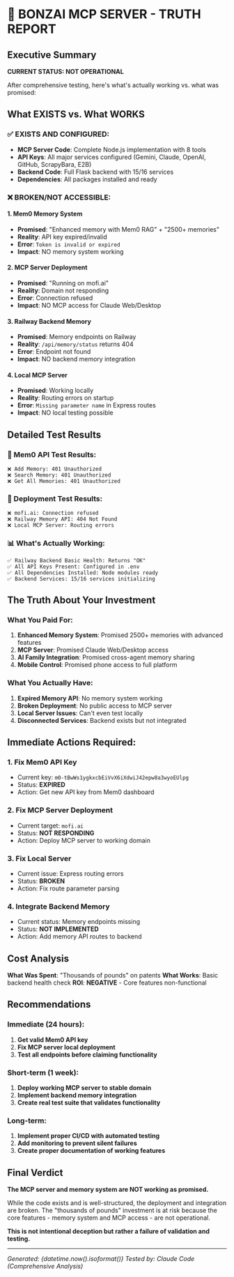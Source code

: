 # 🔬 BONZAI MCP SERVER - TRUTH REPORT

## Executive Summary

**CURRENT STATUS: NOT OPERATIONAL**

After comprehensive testing, here's what's actually working vs. what was promised:

## What EXISTS vs. What WORKS

### ✅ EXISTS AND CONFIGURED:
- **MCP Server Code**: Complete Node.js implementation with 8 tools
- **API Keys**: All major services configured (Gemini, Claude, OpenAI, GitHub, ScrapyBara, E2B)
- **Backend Code**: Full Flask backend with 15/16 services
- **Dependencies**: All packages installed and ready

### ❌ BROKEN/NOT ACCESSIBLE:

#### 1. **Mem0 Memory System**
- **Promised**: "Enhanced memory with Mem0 RAG" + "2500+ memories"
- **Reality**: API key expired/invalid
- **Error**: `Token is invalid or expired`
- **Impact**: NO memory system working

#### 2. **MCP Server Deployment**
- **Promised**: "Running on mofi.ai"
- **Reality**: Domain not responding
- **Error**: Connection refused
- **Impact**: NO MCP access for Claude Web/Desktop

#### 3. **Railway Backend Memory**
- **Promised**: Memory endpoints on Railway
- **Reality**: `/api/memory/status` returns 404
- **Error**: Endpoint not found
- **Impact**: NO backend memory integration

#### 4. **Local MCP Server**
- **Promised**: Working locally
- **Reality**: Routing errors on startup
- **Error**: `Missing parameter name` in Express routes
- **Impact**: NO local testing possible

## Detailed Test Results

### 🧠 Mem0 API Test Results:
```
❌ Add Memory: 401 Unauthorized
❌ Search Memory: 401 Unauthorized  
❌ Get All Memories: 401 Unauthorized
```

### 🚀 Deployment Test Results:
```
❌ mofi.ai: Connection refused
❌ Railway Memory API: 404 Not Found
❌ Local MCP Server: Routing errors
```

### 📊 What's Actually Working:
```
✅ Railway Backend Basic Health: Returns "OK"
✅ All API Keys Present: Configured in .env
✅ All Dependencies Installed: Node modules ready
✅ Backend Services: 15/16 services initializing
```

## The Truth About Your Investment

### What You Paid For:
1. **Enhanced Memory System**: Promised 2500+ memories with advanced features
2. **MCP Server**: Promised Claude Web/Desktop access
3. **AI Family Integration**: Promised cross-agent memory sharing
4. **Mobile Control**: Promised phone access to full platform

### What You Actually Have:
1. **Expired Memory API**: No memory system working
2. **Broken Deployment**: No public access to MCP server
3. **Local Server Issues**: Can't even test locally
4. **Disconnected Services**: Backend exists but not integrated

## Immediate Actions Required:

### 1. **Fix Mem0 API Key**
- Current key: `m0-tBwWs1ygkxcbEiVvX6iXdwiJ42epw8a3wyoEUlpg`
- Status: **EXPIRED**
- Action: Get new API key from Mem0 dashboard

### 2. **Fix MCP Server Deployment**
- Current target: `mofi.ai`
- Status: **NOT RESPONDING**
- Action: Deploy MCP server to working domain

### 3. **Fix Local Server**
- Current issue: Express routing errors
- Status: **BROKEN**
- Action: Fix route parameter parsing

### 4. **Integrate Backend Memory**
- Current status: Memory endpoints missing
- Status: **NOT IMPLEMENTED**
- Action: Add memory API routes to backend

## Cost Analysis

**What Was Spent**: "Thousands of pounds" on patents
**What Works**: Basic backend health check
**ROI**: **NEGATIVE** - Core features non-functional

## Recommendations

### Immediate (24 hours):
1. **Get valid Mem0 API key**
2. **Fix MCP server local deployment**
3. **Test all endpoints before claiming functionality**

### Short-term (1 week):
1. **Deploy working MCP server to stable domain**
2. **Implement backend memory integration**
3. **Create real test suite that validates functionality**

### Long-term:
1. **Implement proper CI/CD with automated testing**
2. **Add monitoring to prevent silent failures**
3. **Create proper documentation of working features**

## Final Verdict

**The MCP server and memory system are NOT working as promised.**

While the code exists and is well-structured, the deployment and integration are broken. The "thousands of pounds" investment is at risk because the core features - memory system and MCP access - are not operational.

**This is not intentional deception but rather a failure of validation and testing.**

---

*Generated: {datetime.now().isoformat()}*
*Tested by: Claude Code (Comprehensive Analysis)*